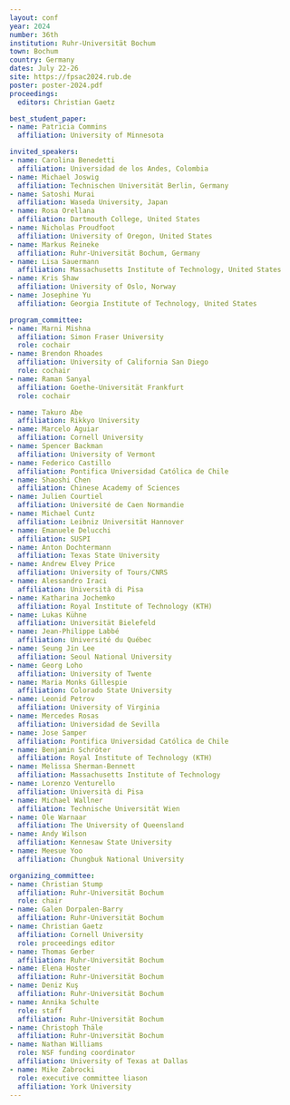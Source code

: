 ```yaml
---
layout: conf
year: 2024
number: 36th
institution: Ruhr-Universität Bochum
town: Bochum
country: Germany
dates: July 22-26
site: https://fpsac2024.rub.de
poster: poster-2024.pdf
proceedings:
  editors: Christian Gaetz

best_student_paper:
- name: Patricia Commins
  affiliation: University of Minnesota

invited_speakers:
- name: Carolina Benedetti
  affiliation: Universidad de los Andes, Colombia
- name: Michael Joswig
  affiliation: Technischen Universität Berlin, Germany
- name: Satoshi Murai
  affiliation: Waseda University, Japan
- name: Rosa Orellana
  affiliation: Dartmouth College, United States
- name: Nicholas Proudfoot
  affiliation: University of Oregon, United States
- name: Markus Reineke
  affiliation: Ruhr-Universität Bochum, Germany
- name: Lisa Sauermann
  affiliation: Massachusetts Institute of Technology, United States
- name: Kris Shaw
  affiliation: University of Oslo, Norway
- name: Josephine Yu
  affiliation: Georgia Institute of Technology, United States

program_committee:
- name: Marni Mishna
  affiliation: Simon Fraser University
  role: cochair
- name: Brendon Rhoades
  affiliation: University of California San Diego
  role: cochair
- name: Raman Sanyal
  affiliation: Goethe-Universität Frankfurt
  role: cochair

- name: Takuro Abe
  affiliation: Rikkyo University
- name: Marcelo Aguiar
  affiliation: Cornell University
- name: Spencer Backman
  affiliation: University of Vermont
- name: Federico Castillo
  affiliation: Pontifica Universidad Católica de Chile
- name: Shaoshi Chen
  affiliation: Chinese Academy of Sciences
- name: Julien Courtiel
  affiliation: Université de Caen Normandie
- name: Michael Cuntz
  affiliation: Leibniz Universität Hannover
- name: Emanuele Delucchi
  affiliation: SUSPI
- name: Anton Dochtermann
  affiliation: Texas State University
- name: Andrew Elvey Price
  affiliation: University of Tours/CNRS
- name: Alessandro Iraci
  affiliation: Università di Pisa
- name: Katharina Jochemko
  affiliation: Royal Institute of Technology (KTH)
- name: Lukas Kühne
  affiliation: Universität Bielefeld
- name: Jean-Philippe Labbé
  affiliation: Université du Québec
- name: Seung Jin Lee
  affiliation: Seoul National University
- name: Georg Loho
  affiliation: University of Twente
- name: Maria Monks Gillespie
  affiliation: Colorado State University
- name: Leonid Petrov
  affiliation: University of Virginia
- name: Mercedes Rosas
  affiliation: Universidad de Sevilla
- name: Jose Samper
  affiliation: Pontifica Universidad Católica de Chile
- name: Benjamin Schröter
  affiliation: Royal Institute of Technology (KTH)
- name: Melissa Sherman-Bennett
  affiliation: Massachusetts Institute of Technology
- name: Lorenzo Venturello
  affiliation: Università di Pisa
- name: Michael Wallner
  affiliation: Technische Universität Wien
- name: Ole Warnaar
  affiliation: The University of Queensland
- name: Andy Wilson
  affiliation: Kennesaw State University
- name: Meesue Yoo
  affiliation: Chungbuk National University

organizing_committee:
- name: Christian Stump
  affiliation: Ruhr-Universität Bochum
  role: chair
- name: Galen Dorpalen-Barry
  affiliation: Ruhr-Universität Bochum
- name: Christian Gaetz
  affiliation: Cornell University
  role: proceedings editor
- name: Thomas Gerber
  affiliation: Ruhr-Universität Bochum
- name: Elena Hoster
  affiliation: Ruhr-Universität Bochum
- name: Deniz Kuş
  affiliation: Ruhr-Universität Bochum
- name: Annika Schulte
  role: staff
  affiliation: Ruhr-Universität Bochum
- name: Christoph Thäle
  affiliation: Ruhr-Universität Bochum
- name: Nathan Williams
  role: NSF funding coordinator
  affiliation: University of Texas at Dallas
- name: Mike Zabrocki
  role: executive committee liason
  affiliation: York University
---
```

